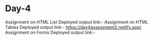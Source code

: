 # Day-4
Assignment on HTML List Deployed output link:- 
Assignment on HTML Tables Deployed output link:- https://day4assessment2.netlify.app/
Assignment on Forms Deployed output link:- 
